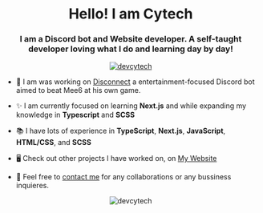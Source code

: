 <h1 align="center">Hello! I am Cytech</h1>
<h3 align="center">I am a Discord bot and Website developer. A self-taught developer loving what I do and learning day by day!</h3>
<p align="center"> <a href="https://twitter.com/devcytech" target="blank"><img src="https://img.shields.io/twitter/follow/devcytech?logo=twitter&style=for-the-badge" alt="devcytech" /></a> </p>

- 🤖 I am was working on [Disconnect](https://disconnectbot.com) a entertainment-focused Discord bot aimed to beat Mee6 at his own game.

- ✨ I am currently focused on learning **Next.js** and while expanding my knowledge in **Typescript** and **SCSS**

- 📚 I have lots of experience in **TypeScript**, **Next.js**, **JavaScript**, **HTML/CSS**, and **SCSS** 

- 🖥️ Check out other projects I have worked on, on [My Website](https://devcytech.com)

- 👯 Feel free to [contact me](https://devcytech.com/contact) for any collaborations or any bussiness inquieres. 

<p align="center"> <img src="https://komarev.com/ghpvc/?username=devcytech&label=Profile%20views&color=0e75b6&style=flat" alt="devcytech" /> </p>

